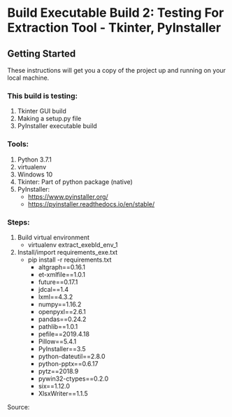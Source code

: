 # Build Executable Build 2: Testing For Extraction Tool - Tkinter, PyInstaller

## Getting Started
These instructions will get you a copy of the project up and running on your local machine.

### This build is testing:
1. Tkinter GUI build
2. Making a setup.py file
3. PyInstaller executable build

### Tools:
1. Python 3.7.1
2. virtualenv
3. Windows 10
4. Tkinter: Part of python package (native)
5. PyInstaller:
   * https://www.pyinstaller.org/
   * https://pyinstaller.readthedocs.io/en/stable/
  
### Steps:
1. Build virtual environment
   * virtualenv extract_exebld_env_1
2. Install/import requirements_exe.txt
   * pip install -r requirements.txt
       * altgraph==0.16.1
       * et-xmlfile==1.0.1
       * future==0.17.1
       * jdcal==1.4
       * lxml==4.3.2
       * numpy==1.16.2
       * openpyxl==2.6.1
       * pandas==0.24.2
       * pathlib==1.0.1
       * pefile==2019.4.18
       * Pillow==5.4.1
       * PyInstaller==3.5
       * python-dateutil==2.8.0
       * python-pptx==0.6.17
       * pytz==2018.9
       * pywin32-ctypes==0.2.0
       * six==1.12.0
       * XlsxWriter==1.1.5


Source: 
